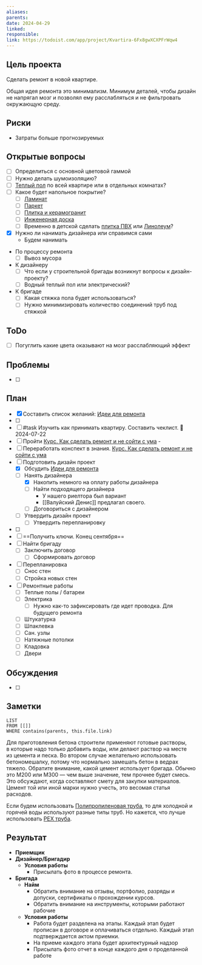 ```yaml
---
aliases: 
parents: 
date: 2024-04-29
linked: 
responsible: 
link: https://todoist.com/app/project/Kvartira-6Fx8gwXCXPFrWqw4
---
```

## Цель проекта
Сделать ремонт в новой квартире.

Общая идея ремонта это минимализм. Минимум деталей, чтобы дизайн не напрягал мозг и позволял ему расслабляться и не фильтровать окружающую среду.
## Риски
- Затраты больше прогнозируемых
## Открытые вопросы
- [ ] Определиться с основной цветовой гаммой
- [ ] Нужно делать шумоизоляцию?
- [ ] [Теплый пол](Теплый%20пол.md) по всей квартире или в отдельных комнатах?
- [ ] Какое будет напольное покрытие?
	- [ ] [Ламинат](Ламинат.md)
	- [ ] [Паркет](Паркет.md)
	- [ ] [Плитка и керамогранит](Плитка%20и%20керамогранит.md)
	- [ ] [Инженерная доска](Инженерная%20доска.md)
	- [ ] Временно в детской сделать [плитка ПВХ](Виниловая%20плитка.md) или [Линолеум](Линолеум.md)?
- [x] Нужно ли нанимать дизайнера или справимся сами
	- Будем нанимать

- По процессу ремонта
	- [ ] Вывоз мусора

- К дизайнеру
	- [ ] Что если у строительной бригады возникнут вопросы к дизайн-проекту?
	- [ ] Водный теплый пол или электрический?

- К бригаде
	- [ ] Какая стяжка пола будет использоваться?
	- [ ] Нужно минимизировать количество соединений труб под стяжкой
## ToDo
- [ ] Погуглить какие цвета оказывают на мозг расслабляющий эффект
## Проблемы
- [ ] 
## План
- [x] Составить список желаний: [Идеи для ремонта](Идеи%20для%20ремонта.md)
- [ ] 
- [ ] #task Изучить как принимать квартиру. Составить чеклист. 📅 2024-07-22
- [ ] Пройти [Курс. Как сделать ремонт и не сойти с ума](Курс.%20Как%20сделать%20ремонт%20и%20не%20сойти%20с%20ума.md) - 
- [ ] Переработать конспект в знания. [Курс. Как сделать ремонт и не сойти с ума](Курс.%20Как%20сделать%20ремонт%20и%20не%20сойти%20с%20ума.md)
- [ ] Подготовить дизайн проект
	- [x] Обсудить [Идеи для ремонта](Идеи%20для%20ремонта.md)
	- [ ] Нанять дизайнера
		- [x] Накопить немного на оплату работы дизайнера
		- [ ] Найти подходящего дизайнера
			- У нашего риелтора был вариант
			- [[Валуйский Денис]] предлагал своего.
		- [ ] Договориться с дизайнером
	- [ ] Утвердить дизайн проект
		- [ ] Утвердить перепланировку
- [ ] 
- [ ] ==Получить ключи. Конец сентября==
- [ ] Найти бригаду
	- [ ] Заключить договор
		- [ ] Сформировать договор
- [ ] Перепланировка
	- [ ] Снос стен
	- [ ] Стройка новых стен
- [ ] Ремонтные работы
	- [ ] Теплые полы / батареи
	- [ ] Электрика
		- [ ] Нужно как-то зафиксировать где идет проводка. Для будущего ремонта
	- [ ] Штукатурка
	- [ ] Шпаклевка
	- [ ] Сан. узлы
	- [ ] Натяжные потолки
	- [ ] Кладовка
	- [ ] Двери

## Обсуждения
- [ ] 

## Заметки
```dataview
LIST 
FROM [[]]
WHERE contains(parents, this.file.link)
```

Для приготовления бетона строители применяют готовые растворы, в которые надо только добавить воды, или делают раствор на месте из цемента и песка. Во втором случае желательно использовать бетономешалку, потому что нормально замешать бетон в ведрах тяжело. Обратите внимание, какой цемент использует бригада. Обычно это М200 или М300 — чем выше значение, тем прочнее будет смесь. Это обсуждают, когда составляют смету для закупки материалов. Цемент той или иной марки нужно учесть, это весомая статья расходов.

Если будем использовать [Полипропиленовая труба](Полипропиленовая%20труба.md), то для холодной и горячей воды используют разные типы труб. Но кажется, что лучше использовать [PEX труба](PEX%20труба.md).
## Результат


- **Приемщик** 
- **Дизайнер/Бригадир**
	- **Условия работы**
		- Присылать фото в процессе ремонта.
- **Бригада**
	- **Найм**
		- Обратить внимание на отзывы, портфолио, разряды и допуски, сертификаты о прохождении курсов.
		- Обратить внимание на инструменты, которыми работают рабочие
	- **Условия работы**
		- Работа будет разделена на этапы. Каждый этап будет прописан в договоре и оплачиваться отдельно. Каждый этап подтверждается актом приемки.
		- На приеме каждого этапа будет архитектурный надзор
		- Присылать фото отчет в конце каждого дня о проделанной работе
